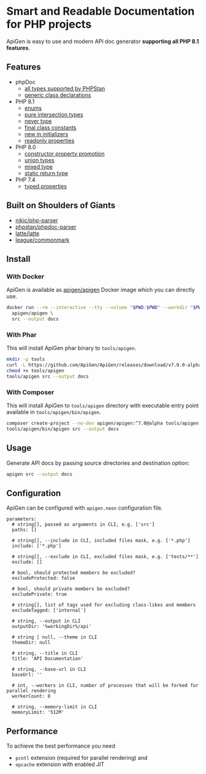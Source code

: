# Smart and Readable Documentation for PHP projects

ApiGen is easy to use and modern API doc generator **supporting all PHP 8.1 features**.


## Features

- phpDoc
  - [all types supported by PHPStan](https://phpstan.org/writing-php-code/phpdoc-types)
  - [generic class declarations](https://phpstan.org/blog/generics-in-php-using-phpdocs)
- PHP 8.1
  - [enums](https://wiki.php.net/rfc/enumerations)
  - [pure intersection types](https://wiki.php.net/rfc/pure-intersection-types)
  - [never type](https://wiki.php.net/rfc/noreturn_type)
  - [final class constants](https://wiki.php.net/rfc/final_class_const)
  - [new in initializers](https://wiki.php.net/rfc/new_in_initializers)
  - [readonly properties](https://wiki.php.net/rfc/readonly_properties_v2)
- PHP 8.0
  - [constructor property promotion](https://wiki.php.net/rfc/constructor_promotion)
  - [union types](https://wiki.php.net/rfc/union_types_v2)
  - [mixed type](https://wiki.php.net/rfc/mixed_type_v2)
  - [static return type](https://wiki.php.net/rfc/static_return_type)
- PHP 7.4
  - [typed properties](https://wiki.php.net/rfc/typed_properties_v2)


## Built on Shoulders of Giants

- [nikic/php-parser](https://github.com/nikic/PHP-Parser)
- [phpstan/phpdoc-parser](https://github.com/phpstan/phpdoc-parser)
- [latte/latte](https://github.com/nette/latte)
- [league/commonmark](https://github.com/thephpleague/commonmark)


## Install

### With Docker

ApiGen is available as [apigen/apigen](https://hub.docker.com/r/apigen/apigen) Docker image which you can directly use.

```bash
docker run --rm --interactive --tty --volume "$PWD:$PWD" --workdir "$PWD" \
  apigen/apigen \
  src --output docs
```


### With Phar

This will install ApiGen phar binary to `tools/apigen`.

```bash
mkdir -p tools
curl -L https://github.com/ApiGen/ApiGen/releases/download/v7.0.0-alpha/apigen.phar -o tools/apigen
chmod +x tools/apigen
tools/apigen src --output docs
```


### With Composer

This will install ApiGen to `tools/apigen` directory with executable entry point available in `tools/apigen/bin/apigen`.

```bash
composer create-project --no-dev apigen/apigen:^7.0@alpha tools/apigen
tools/apigen/bin/apigen src --output docs
```


## Usage

Generate API docs by passing source directories and destination option:

```bash
apigen src --output docs
```


## Configuration

ApiGen can be configured with `apigen.neon` configuration file.

```neon
parameters:
  # string[], passed as arguments in CLI, e.g. ['src']
  paths: []

  # string[], --include in CLI, included files mask, e.g. ['*.php']
  include: ['*.php']

  # string[], --exclude in CLI, excluded files mask, e.g. ['tests/**']
  exclude: []

  # bool, should protected members be excluded?
  excludeProtected: false

  # bool, should private members be excluded?
  excludePrivate: true

  # string[], list of tags used for excluding class-likes and members
  excludeTagged: ['internal']

  # string, --output in CLI
  outputDir: '%workingDir%/api'

  # string | null, --theme in CLI
  themeDir: null

  # string, --title in CLI
  title: 'API Documentation'

  # string, --base-url in CLI
  baseUrl: ''

  # int, --workers in CLI, number of processes that will be forked for parallel rendering
  workerCount: 8

  # string, --memory-limit in CLI
  memoryLimit: '512M'
```


## Performance

To achieve the best performance you need

* `pcntl` extension (required for parallel rendering) and
* `opcache` extension with enabled JIT
